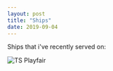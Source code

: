 ```yaml
---
layout: post
title: "Ships"
date: 2019-09-04
---
```


Ships that i've recently served on:

![TS Playfair](https://github.com/Patrick-Shorey/Patrick-Shorey.github.io/blob/master/jpgs/playfair_underway.jpg)
